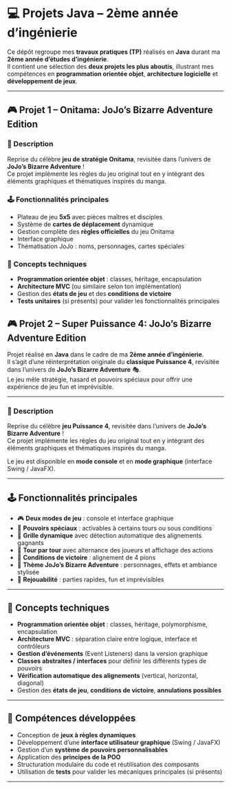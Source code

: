 # 💻 Projets Java – 2ème année d’ingénierie

Ce dépôt regroupe mes **travaux pratiques (TP)** réalisés en **Java** durant ma **2ème année d’études d’ingénierie**.  
Il contient une sélection des **deux projets les plus aboutis**, illustrant mes compétences en **programmation orientée objet**, **architecture logicielle** et **développement de jeux**.

---

## 🎮 Projet 1 – Onitama: JoJo’s Bizarre Adventure Edition

### 🧩 Description
Reprise du célèbre **jeu de stratégie Onitama**, revisitée dans l’univers de **JoJo’s Bizarre Adventure** !  
Ce projet implémente les règles du jeu original tout en y intégrant des éléments graphiques et thématiques inspirés du manga.

### 🕹️ Fonctionnalités principales
- Plateau de jeu **5x5** avec pièces maîtres et disciples  
- Système de **cartes de déplacement** dynamique  
- Gestion complète des **règles officielles** du jeu Onitama  
- Interface graphique  
- Thématisation JoJo : noms, personnages, cartes spéciales

### 🧱 Concepts techniques
- **Programmation orientée objet** : classes, héritage, encapsulation  
- **Architecture MVC** (ou similaire selon ton implémentation)  
- Gestion des **états de jeu** et des **conditions de victoire**  
- **Tests unitaires** (si présents) pour valider les fonctionnalités principales


## 🎮 Projet 2 –  Super Puissance 4: JoJo’s Bizarre Adventure Edition

Projet réalisé en **Java** dans le cadre de ma **2ème année d’ingénierie**.  
Il s’agit d’une réinterprétation originale du **classique Puissance 4**, revisitée dans l’univers de **JoJo’s Bizarre Adventure** 🎭.  
Le jeu mêle stratégie, hasard et pouvoirs spéciaux pour offrir une expérience de jeu fun et imprévisible.

---

### 🧩 Description
Reprise du célèbre **jeu Puissance 4**, revisitée dans l’univers de **JoJo’s Bizarre Adventure** !  
Ce projet implémente les règles du jeu original tout en y intégrant des éléments graphiques et thématiques inspirés du manga.

Le jeu est disponible en **mode console** et en **mode graphique** (interface Swing / JavaFX).

---

## 🕹️ Fonctionnalités principales

- 🎮 **Deux modes de jeu** : console et interface graphique  
- 🧠 **Pouvoirs spéciaux** : activables à certains tours ou sous conditions  
- 🧱 **Grille dynamique** avec détection automatique des alignements gagnants  
- 🔄 **Tour par tour** avec alternance des joueurs et affichage des actions  
- 🧩 **Conditions de victoire** : alignement de 4 pions
- 🌈 **Thème JoJo’s Bizarre Adventure** : personnages, effets et ambiance stylisée  
- 💾 **Rejouabilité** : parties rapides, fun et imprévisibles

---

## 🧱 Concepts techniques

- **Programmation orientée objet** : classes, héritage, polymorphisme, encapsulation  
- **Architecture MVC** : séparation claire entre logique, interface et contrôleurs  
- **Gestion d’événements** (Event Listeners) dans la version graphique  
- **Classes abstraites / interfaces** pour définir les différents types de pouvoirs  
- **Vérification automatique des alignements** (vertical, horizontal, diagonal)  
- Gestion des **états de jeu**, **conditions de victoire**, **annulations possibles**

---

## 🧠 Compétences développées

- Conception de **jeux à règles dynamiques**  
- Développement d’une **interface utilisateur graphique** (Swing / JavaFX)  
- Gestion d’un **système de pouvoirs personnalisables**  
- Application des **principes de la POO**  
- Structuration modulaire du code et réutilisation des composants  
- Utilisation de **tests** pour valider les mécaniques principales (si présents)

---
